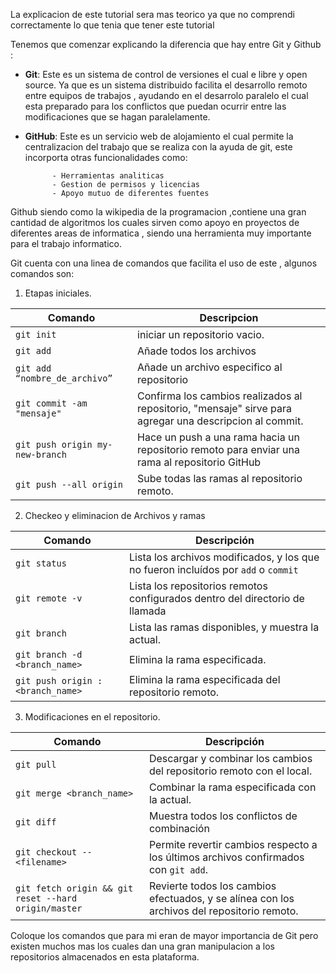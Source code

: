 La explicacion de este tutorial sera mas teorico ya que no comprendi correctamente lo que tenia que tener este tutorial 

Tenemos que comenzar explicando la diferencia que hay entre Git y Github :
- **Git**: Este es un sistema de control de versiones el cual e libre y open source. Ya que es un sistema distribuido facilita el desarrollo remoto entre equipos de trabajos , ayudando en el desarrolo paralelo el cual esta preparado para los conflictos que puedan ocurrir entre las modificaciones que se hagan paralelamente.

- **GitHub**: Este es un servicio web de alojamiento el cual permite la centralizacion del trabajo que se realiza con la ayuda de git, este incorporta otras funcionalidades como:
            
            - Herramientas analiticas
            - Gestion de permisos y licencias
            - Apoyo mutuo de diferentes fuentes
        
Github siendo como la wikipedia de la programacion ,contiene una gran cantidad de algoritmos los cuales sirven como apoyo en proyectos de diferentes areas de informatica , siendo una herramienta muy importante para el trabajo informatico.

Git cuenta con una linea de comandos que facilita el uso de este , algunos comandos son:

1. Etapas iniciales.

Comando|Descripcion
---|---
`git init`|iniciar un repositorio vacio.
`git add`| Añade todos los archivos
`git add “nombre_de_archivo”`|Añade un archivo especifico al repositorio 
`git commit -am "mensaje"`| Confirma los cambios realizados al repositorio, "mensaje" sirve para agregar una descripcion al commit.
`git push origin my-new-branch`|Hace un push a una rama hacia un repositorio remoto para enviar una rama al repositorio GitHub
`git push --all origin`|Sube todas las ramas al repositorio remoto.

2. Checkeo y eliminacion de Archivos y ramas

Comando|Descripción
---|---
`git status`|Lista los archivos modificados, y los que no fueron incluídos por `add` o `commit`
`git remote -v`|Lista los repositorios remotos configurados dentro del directorio de llamada
`git branch`|Lista las ramas disponibles, y muestra la actual.
`git branch -d <branch_name>`|Elimina la rama especificada.
`git push origin :<branch_name>`|Elimina la rama especificada del repositorio remoto.

3. Modificaciones en el repositorio.

Comando|Descripción
---|---
`git pull`|Descargar y combinar los cambios del repositorio remoto con el local.
`git merge <branch_name>`|Combinar la rama especificada con la actual.
`git diff`|Muestra todos los conflictos de combinación
`git checkout -- <filename>`|Permite revertir cambios respecto a los últimos archivos confirmados con `git add`.
`git fetch origin && git reset --hard origin/master`|Revierte todos los cambios efectuados, y se alínea con los archivos del repositorio remoto.

Coloque los comandos que para mi eran de mayor importancia de Git pero existen muchos mas los cuales dan una gran manipulacion a los repositorios almacenados en esta plataforma.